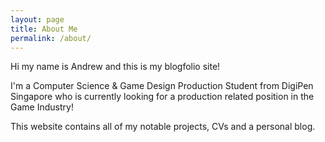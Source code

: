 ```yaml
---
layout: page
title: About Me
permalink: /about/
---
```


<!--This is the base Jekyll theme. You can find out more info about customizing your Jekyll theme, as well as basic Jekyll usage documentation at [jekyllrb.com](https://jekyllrb.com/)

You can find the source code for Minima at GitHub:
[jekyll][jekyll-organization] /
[minima](https://github.com/jekyll/minima)

You can find the source code for Jekyll at GitHub:
[jekyll][jekyll-organization] /
[jekyll](https://github.com/jekyll/jekyll)


[jekyll-organization]: https://github.com/jekyll

![image](/assets/nani.png)-->

Hi my name is Andrew and this is my blogfolio site!

I'm a Computer Science & Game Design Production Student from DigiPen Singapore who is currently looking for a production related position in the Game Industry!

This website contains all of my notable projects, CVs and a personal blog.